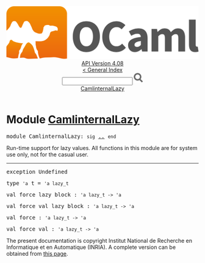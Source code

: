 <!-- ((! set title API !)) ((! set documentation !)) ((! set api !)) ((! set nobreadcrumb !)) -->
<div class="api"><header><nav class="toc brand"><a class="brand" href="https://ocaml.org/"><img src="colour-logo-gray.svg" class="svg" alt="OCaml"></a></nav><nav class="toc"><div class="toc_version"><a href="/docs" id="version-select">API Version 4.08</a></div><a href="index.html">&lt; General Index</a><div class="api_search"><input type="text" name="apisearch" id="api_search" oninput="mySearch(false);" onkeypress="this.oninput();" onclick="this.oninput();" onpaste="this.oninput();">
<img src="search_icon.svg" alt="Search" class="svg" onclick="mySearch(false)"></div>
<div id="search_results"></div><div class="toc_title"><a href="#top">CamlinternalLazy</a></div><ul></ul></nav></header>

<h1>Module <a href="type_CamlinternalLazy.html">CamlinternalLazy</a></h1>

<pre><span id="MODULECamlinternalLazy"><span class="keyword">module</span> CamlinternalLazy</span>: <code class="code"><span class="keyword">sig</span></code> <a href="CamlinternalLazy.html">..</a> <code class="code"><span class="keyword">end</span></code></pre><div class="info module top">
<div class="info-desc">
<p>Run-time support for lazy values.
    All functions in this module are for system use only, not for the
    casual user.</p>
</div>
</div>
<hr width="100%">

<pre><span id="EXCEPTIONUndefined"><span class="keyword">exception</span> Undefined</span></pre>

<pre><span id="TYPEt"><span class="keyword">type</span> <code class="type">'a</code> t</span> = <code class="type">'a lazy_t</code> </pre>


<pre><span id="VALforce_lazy_block"><span class="keyword">val</span> force_lazy_block</span> : <code class="type">'a lazy_t -&gt; 'a</code></pre>
<pre><span id="VALforce_val_lazy_block"><span class="keyword">val</span> force_val_lazy_block</span> : <code class="type">'a lazy_t -&gt; 'a</code></pre>
<pre><span id="VALforce"><span class="keyword">val</span> force</span> : <code class="type">'a lazy_t -&gt; 'a</code></pre>
<pre><span id="VALforce_val"><span class="keyword">val</span> force_val</span> : <code class="type">'a lazy_t -&gt; 'a</code></pre>
<div class="copyright">The present documentation is copyright Institut National de Recherche en Informatique et en Automatique (INRIA). A complete version can be obtained from <a href="http://caml.inria.fr/pub/docs/manual-ocaml/">this page</a>.</div></div>